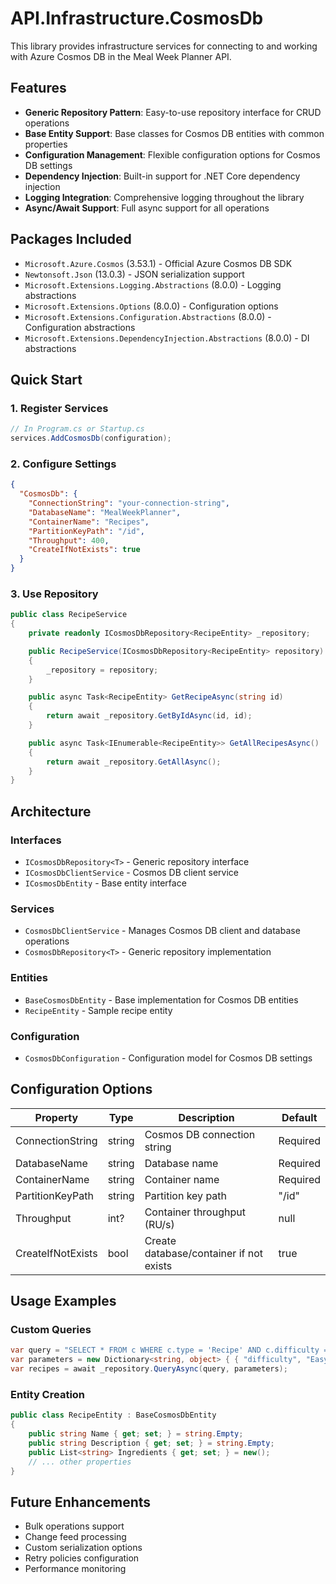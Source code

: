 # API.Infrastructure.CosmosDb

This library provides infrastructure services for connecting to and working with Azure Cosmos DB in the Meal Week Planner API.

## Features

- **Generic Repository Pattern**: Easy-to-use repository interface for CRUD operations
- **Base Entity Support**: Base classes for Cosmos DB entities with common properties
- **Configuration Management**: Flexible configuration options for Cosmos DB settings
- **Dependency Injection**: Built-in support for .NET Core dependency injection
- **Logging Integration**: Comprehensive logging throughout the library
- **Async/Await Support**: Full async support for all operations

## Packages Included

- `Microsoft.Azure.Cosmos` (3.53.1) - Official Azure Cosmos DB SDK
- `Newtonsoft.Json` (13.0.3) - JSON serialization support
- `Microsoft.Extensions.Logging.Abstractions` (8.0.0) - Logging abstractions
- `Microsoft.Extensions.Options` (8.0.0) - Configuration options
- `Microsoft.Extensions.Configuration.Abstractions` (8.0.0) - Configuration abstractions
- `Microsoft.Extensions.DependencyInjection.Abstractions` (8.0.0) - DI abstractions

## Quick Start

### 1. Register Services

```csharp
// In Program.cs or Startup.cs
services.AddCosmosDb(configuration);
```

### 2. Configure Settings

```json
{
  "CosmosDb": {
    "ConnectionString": "your-connection-string",
    "DatabaseName": "MealWeekPlanner",
    "ContainerName": "Recipes",
    "PartitionKeyPath": "/id",
    "Throughput": 400,
    "CreateIfNotExists": true
  }
}
```

### 3. Use Repository

```csharp
public class RecipeService
{
    private readonly ICosmosDbRepository<RecipeEntity> _repository;

    public RecipeService(ICosmosDbRepository<RecipeEntity> repository)
    {
        _repository = repository;
    }

    public async Task<RecipeEntity> GetRecipeAsync(string id)
    {
        return await _repository.GetByIdAsync(id, id);
    }

    public async Task<IEnumerable<RecipeEntity>> GetAllRecipesAsync()
    {
        return await _repository.GetAllAsync();
    }
}
```

## Architecture

### Interfaces

- `ICosmosDbRepository<T>` - Generic repository interface
- `ICosmosDbClientService` - Cosmos DB client service
- `ICosmosDbEntity` - Base entity interface

### Services

- `CosmosDbClientService` - Manages Cosmos DB client and database operations
- `CosmosDbRepository<T>` - Generic repository implementation

### Entities

- `BaseCosmosDbEntity` - Base implementation for Cosmos DB entities
- `RecipeEntity` - Sample recipe entity

### Configuration

- `CosmosDbConfiguration` - Configuration model for Cosmos DB settings

## Configuration Options

| Property | Type | Description | Default |
|----------|------|-------------|---------|
| ConnectionString | string | Cosmos DB connection string | Required |
| DatabaseName | string | Database name | Required |
| ContainerName | string | Container name | Required |
| PartitionKeyPath | string | Partition key path | "/id" |
| Throughput | int? | Container throughput (RU/s) | null |
| CreateIfNotExists | bool | Create database/container if not exists | true |

## Usage Examples

### Custom Queries

```csharp
var query = "SELECT * FROM c WHERE c.type = 'Recipe' AND c.difficulty = @difficulty";
var parameters = new Dictionary<string, object> { { "difficulty", "Easy" } };
var recipes = await _repository.QueryAsync(query, parameters);
```

### Entity Creation

```csharp
public class RecipeEntity : BaseCosmosDbEntity
{
    public string Name { get; set; } = string.Empty;
    public string Description { get; set; } = string.Empty;
    public List<string> Ingredients { get; set; } = new();
    // ... other properties
}
```

## Future Enhancements

- Bulk operations support
- Change feed processing
- Custom serialization options
- Retry policies configuration
- Performance monitoring
